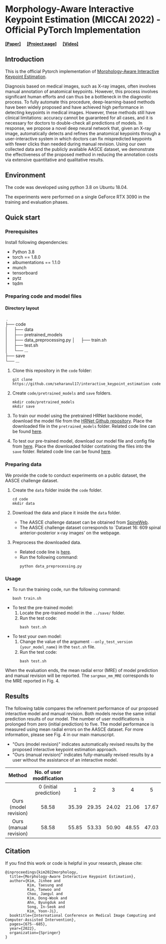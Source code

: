 # Morphology-Aware Interactive Keypoint Estimation (MICCAI 2022) - Official PyTorch Implementation

[<ins>__[Paper]__</ins>](https://arxiv.org/abs/2209.07163) &nbsp; 
&nbsp; 
 [<ins>__[Project page]__</ins>](https://seharanul17.github.io/interactive_keypoint_estimation/)
&nbsp;  &nbsp; 
 [<ins>__[Video]__</ins>](https://youtu.be/Z5gtLviQ_TU)

## Introduction
This is the official Pytorch implementation of [Morphology-Aware Interactive Keypoint Estimation]().

Diagnosis based on medical images, such as X-ray images, often involves manual annotation of anatomical keypoints. However, this process involves significant human efforts and can thus be a bottleneck in the diagnostic process. To fully automate this procedure, deep-learning-based methods have been widely proposed and have achieved high performance in detecting keypoints in medical images. However, these methods still have clinical limitations: accuracy cannot be guaranteed for all cases, and it is necessary for doctors to double-check all predictions of models. In response, we propose a novel deep neural network that, given an X-ray image, automatically detects and refines the anatomical keypoints through a user-interactive system in which doctors can fix mispredicted keypoints with fewer clicks than needed during manual revision. Using our own collected data and the publicly available AASCE dataset, we demonstrate the effectiveness of the proposed method in reducing the annotation costs via extensive quantitative and qualitative results.

## Environment
The code was developed using python 3.8 on Ubuntu 18.04.

The experiments were performed on a single GeForce RTX 3090 in the training and evaluation phases.

##  Quick start 

### Prerequisites
Install following dependencies:
- Python 3.8
- torch == 1.8.0
- albumentations == 1.1.0
- munch
- tensorboard
- pytz
- tqdm


### Preparing code and model files


#### Directory layout 
&nbsp;.  
├── code  
│&nbsp;&nbsp;&nbsp;&nbsp;&nbsp;├── data  
│&nbsp;&nbsp;&nbsp;&nbsp;&nbsp;├── pretrained_models  
│&nbsp;&nbsp;&nbsp;&nbsp;&nbsp;├── data_preprocessing.py
│&nbsp;&nbsp;&nbsp;&nbsp;&nbsp;├── train.sh  
│&nbsp;&nbsp;&nbsp;&nbsp;&nbsp;├── test.sh  
│&nbsp;&nbsp;&nbsp;&nbsp;&nbsp;└── ...  
├── save  
└── ...  

1. Clone this repository in the ``code`` folder:
    ```
    git clone https://github.com/seharanul17/interactive_keypoint_estimation code
    ```
    
2. Create ``code/pretrained_models`` and ``save`` folders.
    ```
    mkdir code/pretrained_models
    mkdir save
    ```
   
3. To train our model using the pretrained HRNet backbone model, download the model file from the [HRNet Github repository](https://github.com/HRNet/HRNet-Image-Classification). 
Place the downloaded file in the ``pretrained_models`` folder. Related code line can be found [here](https://github.com/seharanul17/interactive_keypoint_estimation/blob/7f50ec271b9ae9613c839533d3958110405d04f5/model/iterativeRefinementModels/RITM_SE_HRNet32.py#L29).
   

4. To test our pre-trained model, download our model file and config file from [here](https://www.dropbox.com/sh/m53iqw9loddqhfq/AAD0KuCCxpXsBE435Hw3KJU8a?dl=0).
Place the downloaded folder contatining the files into the ``save`` folder.
Related code line can be found [here](https://github.com/seharanul17/interactive_keypoint_estimation/blob/7f50ec271b9ae9613c839533d3958110405d04f5/util.py#L77).



### Preparing data

We provide the code to conduct experiments on a public dataset, the AASCE challenge dataset.

1. Create the ``data`` folder inside the ``code`` folder.
    ```
    cd code
    mkdir data
    ```
    
2. Download the data and place it inside the ``data`` folder.
    - The AASCE challenge dataset can be obtained from [SpineWeb](http://spineweb.digitalimaginggroup.ca/index.php?n=main.datasets#Dataset_16.3A_609_spinal_anterior-posterior_x-ray_images). 
    - The AASCE challenge dataset corresponds to `Dataset 16: 609 spinal anterior-posterior x-ray images' on the webpage.
    
3. Preprocess the downloaded data. 
    - Related code line is [here](https://github.com/seharanul17/interactive_keypoint_estimation/blob/b85c22e26dd315289219cbe1baecdc815ba1d097/data_preprocessing.py#L11).
    - Run the following command: 
        ```
        python data_preprocessing.py
        ```
        

### Usage
- To run the training code, run the following command:
    ```
    bash train.sh 
    ```
- To test the pre-trained model: 
   1. Locate the pre-trained model in the ``../save/`` folder.
   2. Run the test code:
        ```
        bash test.sh
        ```
- To test your own model:
   1. Change the value of the argument ``--only_test_version {your_model_name}`` in the ``test.sh`` file.
   2. Run the test code:
        ```
        bash test.sh
        ```

When the evaluation ends, the mean radial error (MRE) of model prediction and manual revision will be reported.
The ``sargmax_mm_MRE`` corresponds to the MRE reported in Fig. 4.


## Results
The following table compares the refinement performance of our proposed interactive model and manual revision.
Both models revise the same initial prediction results of our model. The number of user modifications is prolonged from zero (initial prediction) to five.
The model performance is measured using mean radial errors on the AASCE dataset.
For more information, please see Fig. 4 in our main manuscript.

- "Ours (model revision)" indicates automatically revised results by the proposed interactive keypoint estimation approach.
- "Ours (manual revision)" indicates fully-manually revised results by a user without the assistance of an interactive model.

|      Method     	| No. of user modification | | |  | | |
|:----------------:	|:-----------------------:	|:-------:	|:-------:	|:-------:	|:-------:	|:-------:	|
|              	| 0 (initial prediction)	| 1	| 2	| 3  	| 4	| 5	|
| Ours (model revision) |          58.58          	|  35.39  	|  29.35  	|  24.02  	|  21.06  	|  17.67  	|
|  Ours (manual revision) 	|          58.58          	|  55.85  	|  53.33  	|  50.90  	|  48.55  	|  47.03  	|


## Citation

If you find this work or code is helpful in your research, please cite:
```
@inproceedings{kim2022morphology,
  title={Morphology-Aware Interactive Keypoint Estimation},
  author={Kim, Jinhee and 
          Kim, Taesung and 
          Kim, Taewoo and 
          Choo, Jaegul and 
          Kim, Dong-Wook and 
          Ahn, Byungduk and 
          Song, In-Seok and 
          Kim, Yoon-Ji},
  booktitle={International Conference on Medical Image Computing and Computer-Assisted Intervention},
  pages={675--685},
  year={2022},
  organization={Springer}
}
```

